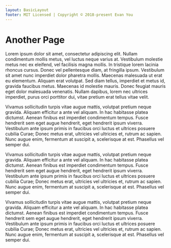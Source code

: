 ```yaml
---
layout: BasicLayout
footer: MIT Licensed | Copyright © 2018-present Evan You
---
```


# Another Page

Lorem ipsum dolor sit amet, consectetur adipiscing elit. Nullam condimentum mollis metus, vel luctus neque varius at. Vestibulum molestie metus nec ex eleifend, vel facilisis magna mollis. In tristique lorem lacinia rhoncus cursus. Donec vel pellentesque diam, at fringilla ipsum. Vestibulum sit amet nunc imperdiet dolor pharetra mollis. Maecenas malesuada ut erat eu elementum. Aliquam erat volutpat. Sed diam tellus, imperdiet et metus id, gravida faucibus metus. Maecenas id molestie mauris. Donec feugiat mauris eget dolor malesuada venenatis. Nullam dapibus, lorem nec ultrices imperdiet, purus orci porttitor dui, vitae pretium erat tellus vitae velit.

Vivamus sollicitudin turpis vitae augue mattis, volutpat pretium neque gravida. Aliquam efficitur a ante vel aliquam. In hac habitasse platea dictumst. Aenean finibus est imperdiet condimentum tempus. Fusce hendrerit sem eget augue hendrerit, eget hendrerit ipsum viverra. Vestibulum ante ipsum primis in faucibus orci luctus et ultrices posuere cubilia Curae; Donec metus erat, ultricies vel ultricies et, rutrum ac sapien. Nunc augue enim, fermentum at suscipit a, scelerisque at est. Phasellus vel semper dui.

Vivamus sollicitudin turpis vitae augue mattis, volutpat pretium neque gravida. Aliquam efficitur a ante vel aliquam. In hac habitasse platea dictumst. Aenean finibus est imperdiet condimentum tempus. Fusce hendrerit sem eget augue hendrerit, eget hendrerit ipsum viverra. Vestibulum ante ipsum primis in faucibus orci luctus et ultrices posuere cubilia Curae; Donec metus erat, ultricies vel ultricies et, rutrum ac sapien. Nunc augue enim, fermentum at suscipit a, scelerisque at est. Phasellus vel semper dui.

Vivamus sollicitudin turpis vitae augue mattis, volutpat pretium neque gravida. Aliquam efficitur a ante vel aliquam. In hac habitasse platea dictumst. Aenean finibus est imperdiet condimentum tempus. Fusce hendrerit sem eget augue hendrerit, eget hendrerit ipsum viverra. Vestibulum ante ipsum primis in faucibus orci luctus et ultrices posuere cubilia Curae; Donec metus erat, ultricies vel ultricies et, rutrum ac sapien. Nunc augue enim, fermentum at suscipit a, scelerisque at est. Phasellus vel semper dui.

